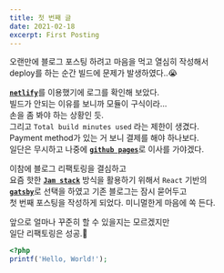 ```yaml
---
title: 첫 번째 글
date: 2021-02-18
excerpt: First Posting
---
```


오랜만에 블로그 포스팅 하려고 마음을 먹고 열심히 작성해서   
deploy를 하는 순간 빌드에 문제가 발생하였다..😭

[**`netlify`**](https://www.netlify.com/)를 이용했기에 로그를 확인해 보았다.  
빌드가 안되는 이유를 보니까 모듈이 구식이라...    
손을 좀 봐야 하는 상황인 듯.  
그리고 `Total build minutes used` 라는 제한이 생겼다.  
Payment method가 있는 거 보니 결제를 해야 하나보다.  
일단은 무시하고 나중에 [**`github pages`**](https://pages.github.com/)로 이사를 가야겠다.

이참에 블로그 리팩토링을 결심하고  
요즘 핫한 [**`Jam stack`**](https://jamstack.org/) 방식을 활용하기 위해서 `React` 기반의  
[**`gatsby`**](https://www.gatsbyjs.com/)로 선택을 하였고 기존 블로그는 잠시 묻어두고  
첫 번째 포스팅을 작성하게 되었다. 미니멀한게 마음에 쏙 든다.

앞으로 얼마나 꾸준히 할 수 있을지는 모르겠지만  
일단 리팩토링은 성공.🎉

```php
<?php
printf('Hello, World!');
```




